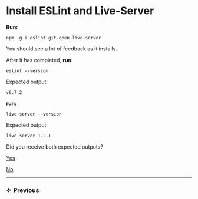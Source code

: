 # Install ESLint and Live-Server

**Run:**

`npm -g i eslint git-open live-server`

You should see a lot of feedback as it installs.

After it has completed,  **run:**

`eslint --version`

Expected output:

```
v6.7.2
```

**run:**

`live-server --version`

Expected output:

```
live-server 1.2.1
```

Did you receive both expected outputs?

[Yes](../git/install-git.md)

[No](../../error/error.md)

---

### [⇐ Previous](../node/node.md)